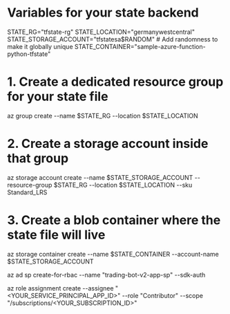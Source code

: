 # Variables for your state backend
STATE_RG="tfstate-rg"
STATE_LOCATION="germanywestcentral"
STATE_STORAGE_ACCOUNT="tfstatesa$RANDOM" # Add randomness to make it globally unique
STATE_CONTAINER="sample-azure-function-python-tfstate"

# 1. Create a dedicated resource group for your state file
az group create --name $STATE_RG --location $STATE_LOCATION

# 2. Create a storage account inside that group
az storage account create --name $STATE_STORAGE_ACCOUNT --resource-group $STATE_RG --location $STATE_LOCATION --sku Standard_LRS

# 3. Create a blob container where the state file will live
az storage container create --name $STATE_CONTAINER --account-name $STATE_STORAGE_ACCOUNT


az ad sp create-for-rbac --name "trading-bot-v2-app-sp" --sdk-auth

az role assignment create --assignee "<YOUR_SERVICE_PRINCIPAL_APP_ID>" --role "Contributor" --scope "/subscriptions/<YOUR_SUBSCRIPTION_ID>"
